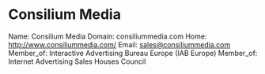 
# Consilium Media

Name: Consilium Media
Domain: consiliummedia.com
Home: http://www.consiliummedia.com/
Email: sales@consiliummedia.com
Member_of: Interactive Advertising Bureau Europe (IAB Europe)
Member_of: Internet Advertising Sales Houses Council
